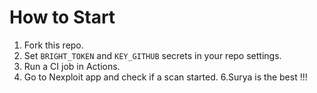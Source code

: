 # How to Start

1. Fork this repo.
2. Set `BRIGHT_TOKEN` and `KEY_GITHUB` secrets in your repo settings.
3. Run a CI job in Actions.
4. Go to Nexploit app and check if a scan started.
6.Surya is the best !!!
